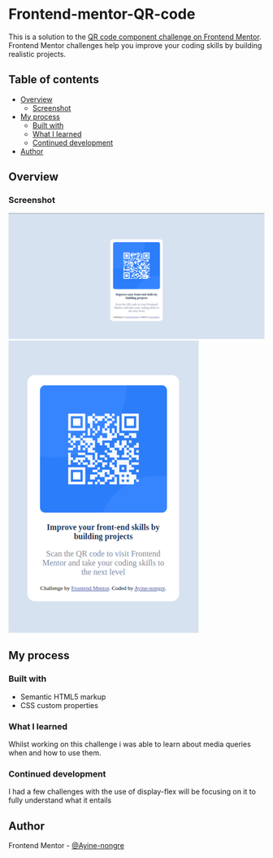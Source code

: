 # Frontend-mentor-QR-code
This is a solution to the [QR code component challenge on Frontend Mentor](https://www.frontendmentor.io/challenges/qr-code-component-iux_sIO_H). Frontend Mentor challenges help you improve your coding skills by building realistic projects. 

## Table of contents

- [Overview](#overview)
  - [Screenshot](#screenshot)
- [My process](#my-process)
  - [Built with](#built-with)
  - [What I learned](#what-i-learned)
  - [Continued development](#continued-development)
- [Author](#author)

## Overview

### Screenshot

![Desktop view](https://github.com/Ayine-nongre/Frontend-mentor-QR-code/blob/main/screenshots/Screenshot%20from%202022-09-28%2011-40-58.png)
![Mobile view](https://github.com/Ayine-nongre/Frontend-mentor-QR-code/blob/main/screenshots/Screenshot%20from%202022-09-28%2011-42-00.png)

## My process

### Built with

- Semantic HTML5 markup
- CSS custom properties

### What I learned

Whilst working on this challenge i was able to learn about media queries when and how to use them.

### Continued development

I had a few challenges with the use of display-flex will be focusing on it to fully understand what it entails

## Author

Frontend Mentor - [@Ayine-nongre](https://www.frontendmentor.io/profile/Ayine-nongre)
